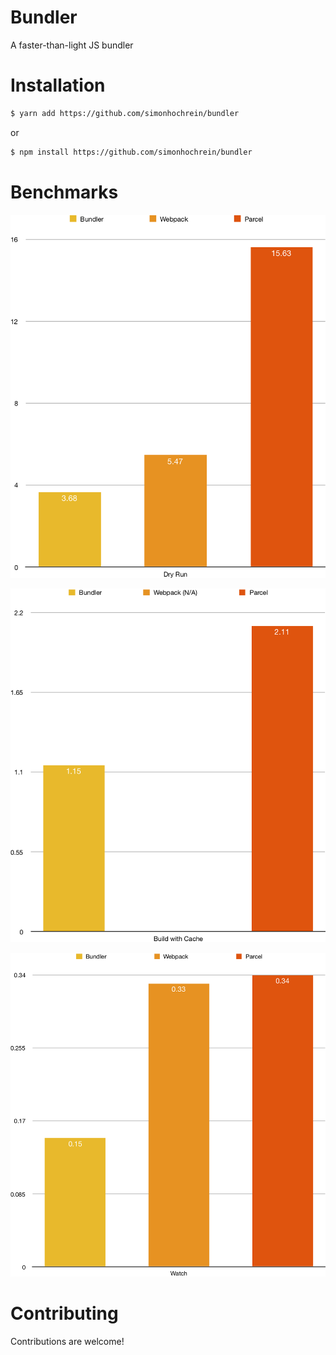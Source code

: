 # Bundler

A faster-than-light JS bundler

# Installation

```bash
$ yarn add https://github.com/simonhochrein/bundler
```

or

```bash
$ npm install https://github.com/simonhochrein/bundler
```

# Benchmarks

![Dry Run](images/dry-run.png)

![Cache](images/cache.png)

![Watch](images/watch.png)

# Contributing
Contributions are welcome!
